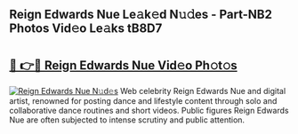 ## Reign Edwards Nue Le𝚊k𝚎d N𝚞𝚍es - Part-NB2 Photos Vid𝚎o Le𝚊ks tB8D7

# <h2><a href="http://fb3edj.evod.top/?m=Reign+Edwards+Nue">🔗 👉🔴 Reign Edwards Nue Vid𝚎o Ph𝚘t𝚘s</a></h2>

[![Reign Edwards Nue N𝚞d𝚎s](https://i.imgur.com/8V9OHl7.gif)](http://fb3edj.evod.top/?m=Reign+Edwards+Nue)
Web celebrity Reign Edwards Nue and digital artist, renowned for posting dance and lifestyle content through solo and collaborative dance routines and short videos. Public figures Reign Edwards Nue are often subjected to intense scrutiny and public attention. 
